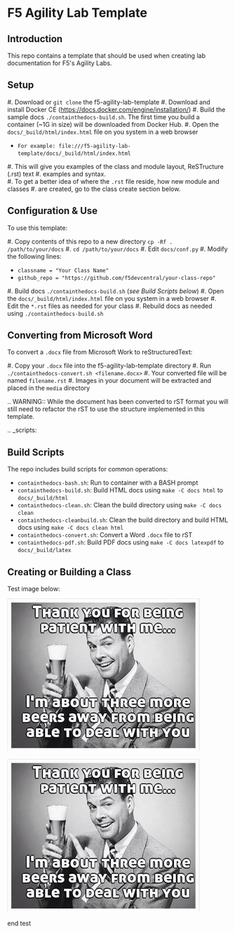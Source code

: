 F5 Agility Lab Template
=======================

Introduction
------------

This repo contains a template that should be used when creating lab
documentation for F5's Agility Labs.

Setup
-----

#. Download or ``git clone`` the f5-agility-lab-template
#. Download and install Docker CE (https://docs.docker.com/engine/installation/)
#. Build the sample docs ``./containthedocs-build.sh``. The first time you build
   a container (~1G in size) will be downloaded from Docker Hub.
#. Open the ``docs/_build/html/index.html`` file on you system in a web browser

   - ``For example: file:///f5-agility-lab-template/docs/_build/html/index.html``

#. This will give you examples of the class and module layout, ReSTructure (.rst) text 
#. examples and syntax.  
#. To get a better idea of where the ``.rst`` file reside, how new module and classes
#. are created, go to the class create section below.

Configuration & Use
-------------------

To use this template:

#. Copy contents of this repo to a new directory ``cp -Rf . /path/to/your/docs``
#. ``cd /path/to/your/docs``
#. Edit ``docs/conf.py``
#. Modify the following lines:

   - ``classname = "Your Class Name"``
   - ``github_repo = "https://github.com/f5devcentral/your-class-repo"``

#. Build docs ``./containthedocs-build.sh`` (*see Build Scripts below*)
#. Open the ``docs/_build/html/index.html`` file on you system in a web browser
#. Edit the ``*.rst`` files as needed for your class
#. Rebuild docs as needed using ``./containthedocs-build.sh``

Converting from Microsoft Word
------------------------------

To convert a ``.docx`` file from Microsoft Work to reStructuredText:

#. Copy your ``.docx`` file into the f5-agility-lab-template directory
#. Run ``./containthedocs-convert.sh <filename.docx>``
#. Your converted file will be named ``filename.rst``
#. Images in your document will be extracted and placed in the ``media``
   directory

.. WARNING:: While the document has been converted to rST format you will still
   need to refactor the rST to use the structure implemented in this template.

.. _scripts:

Build Scripts
-------------

The repo includes build scripts for common operations:

- ``containthedocs-bash.sh``: Run to container with a BASH prompt
- ``containthedocs-build.sh``: Build HTML docs using ``make -C docs html`` to
  ``docs/_build/html``
- ``containthedocs-clean.sh``: Clean the build directory using
  ``make -C docs clean``
- ``containthedocs-cleanbuild.sh``: Clean the build directory and build HTML
  docs using ``make -C docs clean html``
- ``containthedocs-convert.sh``: Convert a Word ``.docx`` file to rST
- ``containthedocs-pdf.sh``: Build PDF docs using ``make -C docs latexpdf`` to
  ``docs/_build/latex``

Creating or Building a Class
----------------------------

Test image below:

![Test Image](https://github.com/leifbr/Mytest/blob/master/readme-images/test-pic.jpg)

![Test Image](readme-images/test-pic.jpg)

end test

